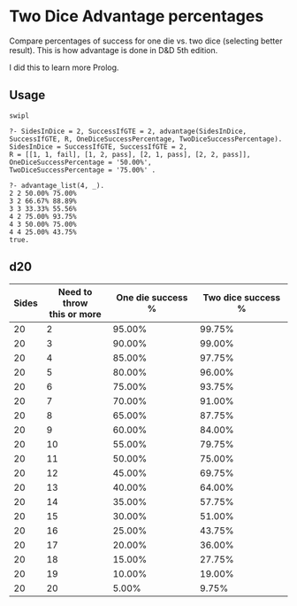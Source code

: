 # Two Dice Advantage percentages

Compare percentages of success for one die vs. two dice (selecting better result).
This is how advantage is done in D&D 5th edition.

I did this to learn more Prolog.

## Usage

    swipl

    ?- SidesInDice = 2, SuccessIfGTE = 2, advantage(SidesInDice, SuccessIfGTE, R, OneDiceSuccessPercentage, TwoDiceSuccessPercentage).
    SidesInDice = SuccessIfGTE, SuccessIfGTE = 2,
    R = [[1, 1, fail], [1, 2, pass], [2, 1, pass], [2, 2, pass]],
    OneDiceSuccessPercentage = '50.00%',
    TwoDiceSuccessPercentage = '75.00%' .

    ?- advantage_list(4, _).
    2 2 50.00% 75.00%
    3 2 66.67% 88.89%
    3 3 33.33% 55.56%
    4 2 75.00% 93.75%
    4 3 50.00% 75.00%
    4 4 25.00% 43.75%
    true.

## d20

| Sides | Need to throw<br>this or more | One die success % | Two dice success % |
| --- | --- | --- | --- |
| 20 | 2 | 95.00% | 99.75% |
| 20 | 3 | 90.00% | 99.00% |
| 20 | 4 | 85.00% | 97.75% |
| 20 | 5 | 80.00% | 96.00% |
| 20 | 6 | 75.00% | 93.75% |
| 20 | 7 | 70.00% | 91.00% |
| 20 | 8 | 65.00% | 87.75% |
| 20 | 9 | 60.00% | 84.00% |
| 20 | 10 | 55.00% | 79.75% |
| 20 | 11 | 50.00% | 75.00% |
| 20 | 12 | 45.00% | 69.75% |
| 20 | 13 | 40.00% | 64.00% |
| 20 | 14 | 35.00% | 57.75% |
| 20 | 15 | 30.00% | 51.00% |
| 20 | 16 | 25.00% | 43.75% |
| 20 | 17 | 20.00% | 36.00% |
| 20 | 18 | 15.00% | 27.75% |
| 20 | 19 | 10.00% | 19.00% |
| 20 | 20 | 5.00% | 9.75% |
